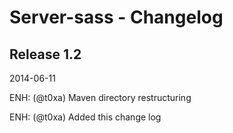 Server-sass - Changelog
=================

Release 1.2
-------------

2014-06-11

   ENH: (@t0xa) Maven directory restructuring

   ENH: (@t0xa) Added this change log
